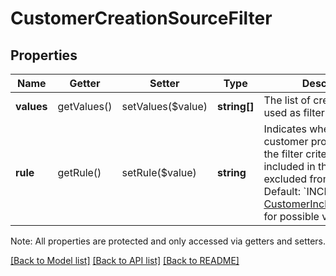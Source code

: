 # CustomerCreationSourceFilter

## Properties
Name | Getter | Setter | Type | Description | Notes
------------ | ------------- | ------------- | ------------- | ------------- | -------------
**values** | getValues() | setValues($value) | **string[]** | The list of creation sources used as filtering criteria. | [optional] 
**rule** | getRule() | setRule($value) | **string** | Indicates whether a customer profile matching the filter criteria should be included in the result or excluded from the result. Default: &#x60;INCLUDE&#x60;. See [CustomerInclusionExclusion](#type-customerinclusionexclusion) for possible values. | [optional] 

Note: All properties are protected and only accessed via getters and setters.

[[Back to Model list]](../../README.md#documentation-for-models) [[Back to API list]](../../README.md#documentation-for-api-endpoints) [[Back to README]](../../README.md)

